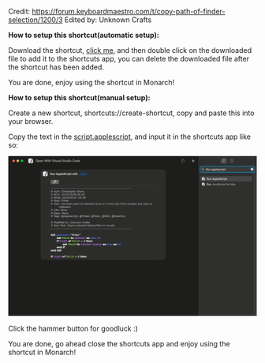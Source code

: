 Credit: https://forum.keyboardmaestro.com/t/copy-path-of-finder-selection/1200/3
Edited by: Unknown Crafts


**How to setup this shortcut(automatic setup):**

Download the shortcut, [click me](https://github.com/UnknownCrafts/Regent/raw/main/Open%20With%20Visual%20Studio%20Code/Open%20With%20Visual%20Studio%20Code.shortcut), and then double click on the downloaded file to add it to the shortcuts app, you can delete the downloaded file after the shortcut has been added.

You are done, enjoy using the shortcut in Monarch!

**How to setup this shortcut(manual setup):**

Create a new shortcut, shortcuts://create-shortcut, copy and paste this into your browser.

Copy the text in the [script.applescript](script.applescript), and input it in the shortcuts app like so:

<picture>
<img alt="Shows the way the script looks in apple shortcuts app." src="media/image.png">
</picture>

Click the hammer button for goodluck :)

You are done, go ahead close the shortcuts app and enjoy using the shortcut in Monarch!